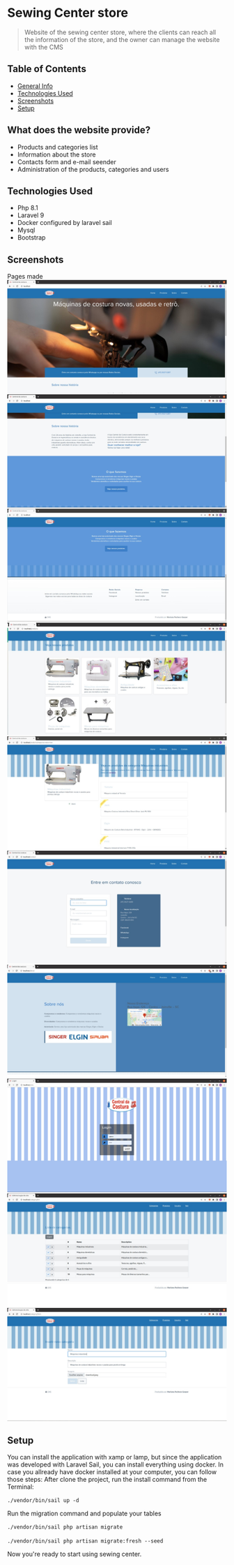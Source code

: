 # Sewing Center store
> Website of the sewing center store, where the clients can reach all the information of the store, and the owner can manage the website with the CMS

## Table of Contents
* [General Info](#general-information)
* [Technologies Used](#technologies-used)
* [Screenshots](#screenshots)
* [Setup](#setup)

## What does the website provide?
- Products and categories list
- Information about the store
- Contacts form and e-mail seender
- Administration of the products, categories and users

## Technologies Used
- Php 8.1
- Laravel 9
- Docker configured by laravel sail
- Mysql
- Bootstrap

## Screenshots
Pages made
![home](./img/home.jpeg)
![home_2](./img/home_2.jpeg)
![home_3](./img/home_3.jpeg)
![cliente_cateogria](./img/cliente_cateogria.jpeg)
![cliente_produto](./img/cliente_produto.jpeg)
![contato](./img/contato.jpeg)
![sobre](./img/sobre.jpeg)
![login](./img/login.jpeg)
![lista_categoria](./img/lista_categoria.jpeg)
![inserir_categoria](./img/inserir_categoria.jpeg)

## Setup
You can install the application with xamp or lamp, but since the application was developed with Laravel Sail, you can install everything using docker. 
In case you allready have docker installed at your computer, you can follow those steps: 
After clone the project, run the install command from the Terminal:

    ./vendor/bin/sail up -d

Run the migration command and populate your tables

    ./vendor/bin/sail php artisan migrate

    ./vendor/bin/sail php artisan migrate:fresh --seed

Now you're ready to start using sewing center.
